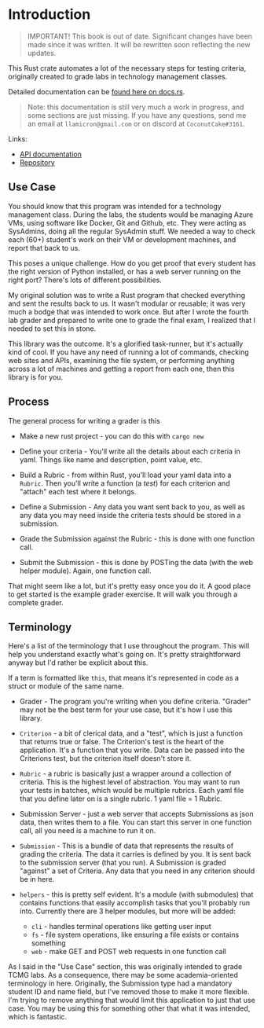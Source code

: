 # Introduction
> IMPORTANT! This book is out of date. Significant changes have been made since it was written. It will be rewritten soon reflecting the new updates.

This Rust crate automates a lot of the necessary steps for testing criteria, originally created to grade labs in technology management classes.

Detailed documentation can be [found here on docs.rs](https://docs.rs/lab_grader/0.10.0/lab_grader/index.html).

> Note: this documentation is still very much a work in progress, and some sections are just missing. If you have any questions, send me an email at `llamicron@gmail.com` or on discord at `CoconutCake#3161`.

Links:
- [API documentation](https://docs.rs/lab_grader)
- [Repository](https://github.com/llamicron/lab_grader)

## Use Case
You should know that this program was intended for a technology management class. During the labs, the students would be managing Azure VMs, using software like Docker, Git and Github, etc. They were acting as SysAdmins, doing all the regular SysAdmin stuff. We needed a way to check each (60+) student's work on their VM or development machines, and report that back to us.

This poses a unique challenge. How do you get proof that every student has the right version of Python installed, or has a web server running on the right port? There's lots of different possibilities.

My original solution was to write a Rust program that checked everything and sent the results back to us. It wasn't modular or reusable; it was very much a bodge that was intended to work once. But after I wrote the fourth lab grader and prepared to write one to grade the final exam, I realized that I needed to set this in stone.

This library was the outcome. It's a glorified task-runner, but it's actually kind of cool. If you have any need of running a lot of commands, checking web sites and APIs, examining the file system, or performing anything across a lot of machines and getting a report from each one, then this library is for you.

## Process
The general process for writing a grader is this

- Make a new rust project - you can do this with `cargo new`

- Define your criteria - You'll write all the details about each criteria in yaml. Things like name and description, point value, etc.

- Build a Rubric - from within Rust, you'll load your yaml data into a `Rubric`. Then you'll write a function (a *test*) for each criterion and "attach" each test where it belongs.

- Define a Submission - Any data you want sent back to you, as well as any data you may need inside the criteria tests should be stored in a submission.

- Grade the Submission against the Rubric - this is done with one function call.

- Submit the Submission - this is done by POSTing the data (with the web helper module). Again, one function call.

That might seem like a lot, but it's pretty easy once you do it. A good place to get started is the example grader exercise. It will walk you through a complete grader.


## Terminology

Here's a list of the terminology that I use throughout the program. This will help you understand exactly what's going on. It's pretty straightforward anyway but I'd rather be explicit about this.

If a term is formatted like `this`, that means it's represented in code as a struct or module of the same name.

- Grader - The program you're writing when you define criteria. "Grader" may not be the best term for your use case, but it's how I use this library.

- `Criterion` - a bit of clerical data, and a "test", which is just a function that returns true or false. The Criterion's test is the heart of the application. It's a function that you write. Data can be passed into the Criterions test, but the criterion itself doesn't store it.

- `Rubric` - a rubric is basically just a wrapper around a collection of criteria. This is the highest level of abstraction. You may want to run your tests in batches, which would be multiple rubrics. Each yaml file that you define later on is a single rubric. 1 yaml file = 1 Rubric.

- Submission Server - just a web server that accepts Submissions as json data, then writes them to a file. You can start this server in one function call, all you need is a machine to run it on.

- `Submission` - This is a bundle of data that represents the results of grading the criteria. The data it carries is defined by you. It is sent back to the submission server (that you run). A Submission is graded "against" a set of Criteria. Any data that you need in any criterion should be in here.

- `helpers` - this is pretty self evident. It's a module (with submodules) that contains functions that easily accomplish tasks that you'll probably run into. Currently there are 3 helper modules, but more will be added:
  - `cli` - handles terminal operations like getting user input
  - `fs` - file system operations, like ensuring a file exists or contains something
  - `web` - make GET and POST web requests in one function call

As I said in the "Use Case" section, this was originally intended to grade TCMG labs. As a consequence, there may be some academia-oriented terminology in here. Originally, the Submission type had a mandatory student ID and name field, but I've removed those to make it more flexible. I'm trying to remove anything that would limit this application to just that use case. You may be using this for something other that what it was intended, which is fantastic.
